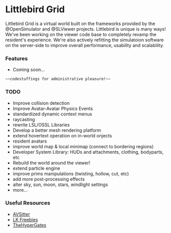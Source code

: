 Littlebird Grid
=====

Littlebird Grid is a virtual world built on the frameworks provided by the @OpenSimulator and @SLViewer projects. Littlebird is unique is many ways! We've been working on the viewer code base to completely revamp the resident's experience. We're also actively refitting the simulatoion software on the server-side to improve overall performance, usability and scalability.

### Features
* Coming soon...

```
~~codestuffings for administrative pleasure!~~
```

### TODO
* Improve collision detection
* Improve Avatar-Avatar Physics Events
* standardized dynamic context menus
* raycasting
* rewrite LSL/OSSL Libraries
* Develop a better mesh rendering platform
* extend hovertext operation on in-world onjects
* resident avatars
* improve world map & local minimap (connect to bordering regions)
* Developer System Library: HUDs and attachments, clothing, bodyparts, etc
* Rebuild the world around the viewer!
* extend particle engine
* improve prims manipulations (twisting, hollow, cut, etc)
* add more post-processing effects
* alter sky, sun, moon, stars, windlight settings
* more...

### Useful Resources
* [AVSitter](https://github.com/AVsitter/AVsitter/releases)
* [LK Freebies](https://zadaroo.com)
* [TheHyperGates](https://github.com/lbgrid/HyperGate)

